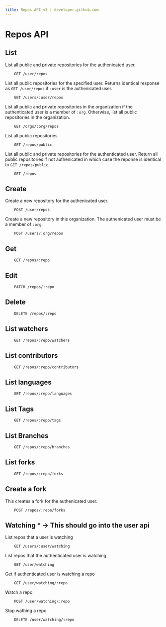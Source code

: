 ```yaml
---
title: Repos API v3 | developer.github.com
---
```


# Repos API

## List

List all public and private repositories for the authenicated user.

		GET /user/repos

List all public repositories for the specified user. Returns identical
response as `GET /user/repos` if `:user` is the authenicated user.

		GET /users/:user/repos

List all public and private repositories in the organization if the
authenticated user is a member of `:org`. Otherwise, list all public
repositories in the organization.

		GET /orgs/:org/repos

List all public repositories

		GET /repos/public

List all public and private repositories for the authenticated user.
Return all public repositories if not authenicated in which case the
reponse is identical to `GET /repos/public`.

		GET /repos

## Create

Create a new repository for the authenicated user.

		POST /user/repos

Create a new repository in this organization. The authenicated user must
be a member of `:org`.

		POST /users/:org/repos

## Get

		GET /repos/:repo

## Edit

		PATCH /repos/:repo

## Delete

		DELETE /repos/:repo

## List watchers

		GET /repos/:repo/watchers

## List contributors

		GET /repos/:repo/contributors

## List languages

		GET /repos/:repo/languages

## List Tags

		GET /repos/:repo/tags

## List Branches

		GET /repos/:repo/branches

## List forks

		GET /repos/:repo/forks

## Create a fork

This creates a fork for the authenicated user.

		POST /repos/:repo/forks

## Watching * -> This should go into the user api

List repos that a user is watching

		GET /users/:user/watching

List repos that the authenticated user is watching

		GET /user/watching

Get if authenticated user is watching a repo

		GET /user/watching/:repo

Watch a repo

		POST /user/watching/:repo

Stop wathing a repo

		DELETE /user/watching/:repo


